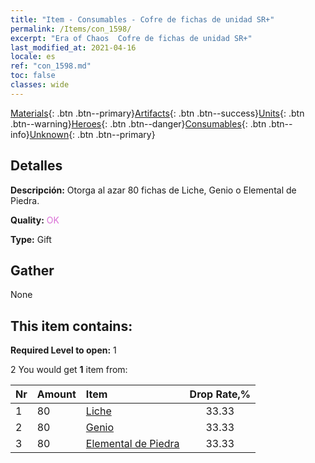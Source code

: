 ```yaml
---
title: "Item - Consumables - Cofre de fichas de unidad SR+"
permalink: /Items/con_1598/
excerpt: "Era of Chaos  Cofre de fichas de unidad SR+"
last_modified_at: 2021-04-16
locale: es
ref: "con_1598.md"
toc: false
classes: wide
---
```

 [Materials](/es/Items/){: .btn .btn--primary}[Artifacts](/es/Items/Artifacts/){: .btn .btn--success}[Units](/es/Items/Units/){: .btn .btn--warning}[Heroes](/es/Items/Heroes/){: .btn .btn--danger}[Consumables](/es/Items/Consumables/){: .btn .btn--info}[Unknown](/es/Items/Unknown/){: .btn .btn--primary}

## Detalles
 **Descripción:** Otorga al azar 80 fichas de Liche, Genio o Elemental de Piedra.

 **Quality:** <span style="color: #DA70D6">OK</span>

 **Type:** Gift

## Gather

  None

## This item contains:

 **Required Level to open:** 1

 2 You would get **1** item  from:

  | Nr | Amount |     Item    | Drop Rate,% |
  |:---|:-------|:------------|:---------:|
  | 1 | 80 | [Liche](/es/Items/unt_212/) | 33.33 | 
  | 2 | 80 | [Genio](/es/Items/unt_239/) | 33.33 | 
  | 3 | 80 | [Elemental de Piedra](/es/Items/unt_266/) | 33.33 | 
